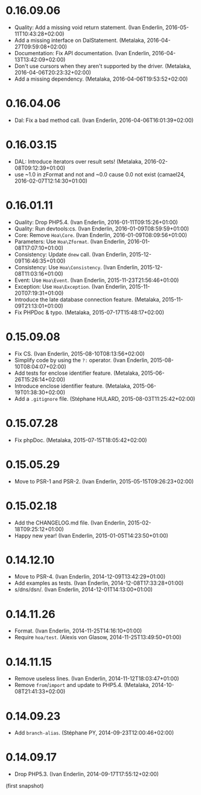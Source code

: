 # 0.16.09.06

  * Quality: Add a missing void return statement. (Ivan Enderlin, 2016-05-11T10:43:28+02:00)
  * Add a missing interface on DalStatement. (Metalaka, 2016-04-27T09:59:08+02:00)
  * Documentation: Fix API documentation. (Ivan Enderlin, 2016-04-13T13:42:09+02:00)
  * Don't use cursors when they aren't supported by the driver. (Metalaka, 2016-04-06T20:23:32+02:00)
  * Add a missing dependency. (Metalaka, 2016-04-06T19:53:52+02:00)

# 0.16.04.06

  * Dal: Fix a bad method call. (Ivan Enderlin, 2016-04-06T16:01:39+02:00)

# 0.16.03.15

  * DAL: Introduce iterators over result sets! (Metalaka, 2016-02-08T09:12:39+01:00)
  * use ~1.0 in zFormat and not and ~0.0 cause 0.0 not exist (camael24, 2016-02-07T12:14:30+01:00)

# 0.16.01.11

  * Quality: Drop PHP5.4. (Ivan Enderlin, 2016-01-11T09:15:26+01:00)
  * Quality: Run devtools:cs. (Ivan Enderlin, 2016-01-09T08:59:59+01:00)
  * Core: Remove `Hoa\Core`. (Ivan Enderlin, 2016-01-09T08:09:56+01:00)
  * Parameters: Use `Hoa\Zformat`. (Ivan Enderlin, 2016-01-08T17:07:10+01:00)
  * Consistency: Update `dnew` call. (Ivan Enderlin, 2015-12-09T16:46:35+01:00)
  * Consistency: Use `Hoa\Consistency`. (Ivan Enderlin, 2015-12-08T11:03:16+01:00)
  * Event: Use `Hoa\Event`. (Ivan Enderlin, 2015-11-23T21:56:46+01:00)
  * Exception: Use `Hoa\Exception`. (Ivan Enderlin, 2015-11-20T07:19:31+01:00)
  * Introduce the late database connection feature. (Metalaka, 2015-11-09T21:13:01+01:00)
  * Fix PHPDoc & typo. (Metalaka, 2015-07-17T15:48:17+02:00)

# 0.15.09.08

  * Fix CS. (Ivan Enderlin, 2015-08-10T08:13:56+02:00)
  * Simplify code by using the `?:` operator. (Ivan Enderlin, 2015-08-10T08:04:07+02:00)
  * Add tests for enclose identifier feature. (Metalaka, 2015-06-26T15:26:14+02:00)
  * Introduce enclose identifier feature. (Metalaka, 2015-06-19T01:38:30+02:00)
  * Add a `.gitignore` file. (Stéphane HULARD, 2015-08-03T11:25:42+02:00)

# 0.15.07.28

  * Fix phpDoc. (Metalaka, 2015-07-15T18:05:42+02:00)

# 0.15.05.29

  * Move to PSR-1 and PSR-2. (Ivan Enderlin, 2015-05-15T09:26:23+02:00)

# 0.15.02.18

  * Add the CHANGELOG.md file. (Ivan Enderlin, 2015-02-18T09:25:12+01:00)
  * Happy new year! (Ivan Enderlin, 2015-01-05T14:23:50+01:00)

# 0.14.12.10

  * Move to PSR-4. (Ivan Enderlin, 2014-12-09T13:42:29+01:00)
  * Add examples as tests. (Ivan Enderlin, 2014-12-08T17:33:28+01:00)
  * s/dns/dsn/. (Ivan Enderlin, 2014-12-01T14:13:00+01:00)

# 0.14.11.26

  * Format. (Ivan Enderlin, 2014-11-25T14:16:10+01:00)
  * Require `hoa/test`. (Alexis von Glasow, 2014-11-25T13:49:50+01:00)

# 0.14.11.15

  * Remove useless lines. (Ivan Enderlin, 2014-11-12T18:03:47+01:00)
  * Remove `from`/`import` and update to PHP5.4. (Metalaka, 2014-10-08T21:41:33+02:00)

# 0.14.09.23

  * Add `branch-alias`. (Stéphane PY, 2014-09-23T12:00:46+02:00)

# 0.14.09.17

  * Drop PHP5.3. (Ivan Enderlin, 2014-09-17T17:55:12+02:00)

(first snapshot)
